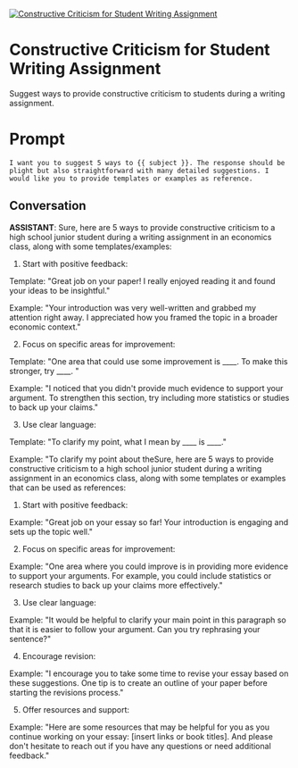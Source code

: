 
[![Constructive Criticism for Student Writing Assignment ](https://flow-prompt-covers.s3.us-west-1.amazonaws.com/icon/realistic/real_3.png)]()
# Constructive Criticism for Student Writing Assignment  
Suggest ways to provide constructive criticism to students during a writing assignment.



# Prompt

```
I want you to suggest 5 ways to {{ subject }}. The response should be plight but also straightforward with many detailed suggestions. I would like you to provide templates or examples as reference. 

```

## Conversation

**ASSISTANT**: Sure, here are 5 ways to provide constructive criticism to a high school junior student during a writing assignment in an economics class, along with some templates/examples:



1. Start with positive feedback:

Template: "Great job on your paper! I really enjoyed reading it and found your ideas to be insightful."



Example: "Your introduction was very well-written and grabbed my attention right away. I appreciated how you framed the topic in a broader economic context."



2. Focus on specific areas for improvement:

Template: "One area that could use some improvement is ____. To make this stronger, try ____. "



Example: "I noticed that you didn't provide much evidence to support your argument. To strengthen this section, try including more statistics or studies to back up your claims."



3. Use clear language:

Template: "To clarify my point, what I mean by ____ is ____."



Example: "To clarify my point about theSure, here are 5 ways to provide constructive criticism to a high school junior student during a writing assignment in an economics class, along with some templates or examples that can be used as references:



1. Start with positive feedback:

Example: "Great job on your essay so far! Your introduction is engaging and sets up the topic well."



2. Focus on specific areas for improvement:

Example: "One area where you could improve is in providing more evidence to support your arguments. For example, you could include statistics or research studies to back up your claims more effectively."



3. Use clear language:

Example: "It would be helpful to clarify your main point in this paragraph so that it is easier to follow your argument. Can you try rephrasing your sentence?"



4. Encourage revision:

Example: "I encourage you to take some time to revise your essay based on these suggestions. One tip is to create an outline of your paper before starting the revisions process."



5. Offer resources and support:

Example: "Here are some resources that may be helpful for you as you continue working on your essay: [insert links or book titles]. And please don't hesitate to reach out if you have any questions or need additional feedback."


